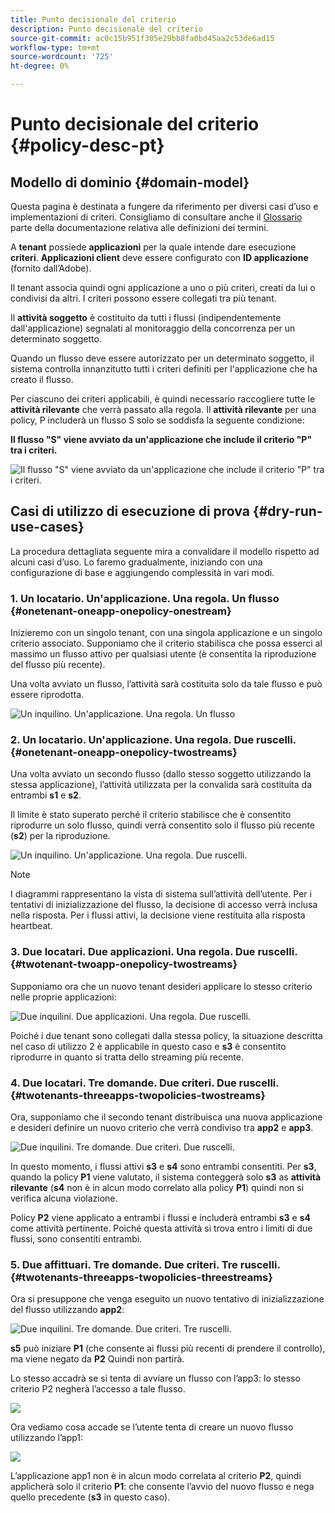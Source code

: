 ```yaml
---
title: Punto decisionale del criterio
description: Punto decisionale del criterio
source-git-commit: ac0c15b951f305e29bb8fa0bd45aa2c53de6ad15
workflow-type: tm+mt
source-wordcount: '725'
ht-degree: 0%

---
```



# Punto decisionale del criterio {#policy-desc-pt}

## Modello di dominio {#domain-model}

Questa pagina è destinata a fungere da riferimento per diversi casi d’uso e implementazioni di criteri. Consigliamo di consultare anche il [Glossario](/help/concurrency-monitoring/cm-glossary.md) parte della documentazione relativa alle definizioni dei termini.

A **tenant** possiede **applicazioni** per la quale intende dare esecuzione **criteri**. **Applicazioni client** deve essere configurato con **ID applicazione** (fornito dall’Adobe).

Il tenant associa quindi ogni applicazione a uno o più criteri, creati da lui o condivisi da altri. I criteri possono essere collegati tra più tenant.

Il **attività soggetto** è costituito da tutti i flussi (indipendentemente dall&#39;applicazione) segnalati al monitoraggio della concorrenza per un determinato soggetto.

Quando un flusso deve essere autorizzato per un determinato soggetto, il sistema controlla innanzitutto tutti i criteri definiti per l&#39;applicazione che ha creato il flusso.

Per ciascuno dei criteri applicabili, è quindi necessario raccogliere tutte le **attività rilevante** che verrà passato alla regola. Il **attività rilevante** per una policy, P includerà un flusso S solo se soddisfa la seguente condizione:

**Il flusso &quot;S&quot; viene avviato da un&#39;applicazione che include il criterio &quot;P&quot; tra i criteri.**

![Il flusso &quot;S&quot; viene avviato da un&#39;applicazione che include il criterio &quot;P&quot; tra i criteri.](assets/pdp-domain-model.png)

## Casi di utilizzo di esecuzione di prova {#dry-run-use-cases}

La procedura dettagliata seguente mira a convalidare il modello rispetto ad alcuni casi d’uso. Lo faremo gradualmente, iniziando con una configurazione di base e aggiungendo complessità in vari modi.

### 1. Un locatario. Un&#39;applicazione. Una regola. Un flusso {#onetenant-oneapp-onepolicy-onestream}

Inizieremo con un singolo tenant, con una singola applicazione e un singolo criterio associato. Supponiamo che il criterio stabilisca che possa esserci al massimo un flusso attivo per qualsiasi utente (è consentita la riproduzione del flusso più recente).

Una volta avviato un flusso, l’attività sarà costituita solo da tale flusso e può essere riprodotta.

![Un inquilino. Un&#39;applicazione. Una regola. Un flusso](assets/onetenant-app-policy-stream.png)


### 2. Un locatario. Un&#39;applicazione. Una regola. Due ruscelli. {#onetenant-oneapp-onepolicy-twostreams}

Una volta avviato un secondo flusso (dallo stesso soggetto utilizzando la stessa applicazione), l’attività utilizzata per la convalida sarà costituita da entrambi **s1** e **s2**.

Il limite è stato superato perché il criterio stabilisce che è consentito riprodurre un solo flusso, quindi verrà consentito solo il flusso più recente (**s2**) per la riproduzione.

![Un inquilino. Un&#39;applicazione. Una regola. Due ruscelli.](assets/tenant-app-policy-twostream.png)

>[!NOTE]
>
>I diagrammi rappresentano la vista di sistema sull’attività dell’utente. Per i tentativi di inizializzazione del flusso, la decisione di accesso verrà inclusa nella risposta. Per i flussi attivi, la decisione viene restituita alla risposta heartbeat.

### 3. Due locatari. Due applicazioni. Una regola. Due ruscelli. {#twotenant-twoapp-onepolicy-twostreams}

Supponiamo ora che un nuovo tenant desideri applicare lo stesso criterio nelle proprie applicazioni:

![Due inquilini. Due applicazioni. Una regola. Due ruscelli.](assets/onepolicy-twotenant-app-stream.png)

Poiché i due tenant sono collegati dalla stessa policy, la situazione descritta nel caso di utilizzo 2 è applicabile in questo caso e **s3** è consentito riprodurre in quanto si tratta dello streaming più recente.

### 4. Due locatari. Tre domande. Due criteri. Due ruscelli. {#twotenants-threeapps-twopolicies-twostreams}

Ora, supponiamo che il secondo tenant distribuisca una nuova applicazione e desideri definire un nuovo criterio che verrà condiviso tra **app2** e **app3**.

![Due inquilini. Tre domande. Due criteri. Due ruscelli.](assets/twotenant-policies-streams-threeapps.png)

In questo momento, i flussi attivi **s3** e **s4** sono entrambi consentiti. Per **s3**, quando la policy **P1** viene valutato, il sistema conteggerà solo **s3** as **attività rilevante** (**s4** non è in alcun modo correlato alla policy **P1**) quindi non si verifica alcuna violazione.

Policy **P2** viene applicato a entrambi i flussi e includerà entrambi **s3** e **s4** come attività pertinente. Poiché questa attività si trova entro i limiti di due flussi, sono consentiti entrambi.

### 5. Due affittuari. Tre domande. Due criteri. Tre ruscelli. {#twotenants-threeapps-twopolicies-threestreams}

Ora si presuppone che venga eseguito un nuovo tentativo di inizializzazione del flusso utilizzando **app2**:

![Due inquilini. Tre domande. Due criteri. Tre ruscelli.](assets/twotenants-policies-threeapps-streams.png)

**s5** può iniziare **P1** (che consente ai flussi più recenti di prendere il controllo), ma viene negato da **P2** Quindi non partirà.

Lo stesso accadrà se si tenta di avviare un flusso con l’app3: lo stesso criterio P2 negherà l’accesso a tale flusso.

![](assets/stream-init-attempted-app3.png)

Ora vediamo cosa accade se l’utente tenta di creare un nuovo flusso utilizzando l’app1:

![](assets/new-stream-with-app1.png)

L’applicazione app1 non è in alcun modo correlata al criterio **P2**, quindi applicherà solo il criterio **P1**: che consente l’avvio del nuovo flusso e nega quello precedente (**s3** in questo caso).

